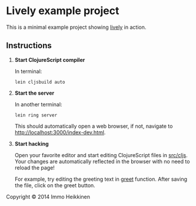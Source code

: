 # Lively example project

This is a minimal example project showing [lively](http://github.com/immoh/lively) in action.


## Instructions


1. **Start ClojureScript compiler**

   In terminal:

   ```
   lein cljsbuild auto
   ```

2. **Start the server**

   In another terminal:

   ```
   lein ring server
   ```

   This should automatically open a web browser, if not, navigate to
   [http://localhost:3000/index-dev.html](http://localhost:3000/index-dev.html).


3. **Start hacking**

   Open your favorite editor and start editing ClojureScript files in [src/cljs](http://github.com/immoh/lively/example/src/cljs). Your changes
   are automatically reflected in the browser with no need to reload the page!

   For example, try editing the greeting text in [greet](http://github.com/immoh/lively/example/src/cljs/core.cljs#L5) function.
   After saving the file, click on the greet button.


Copyright © 2014 Immo Heikkinen
